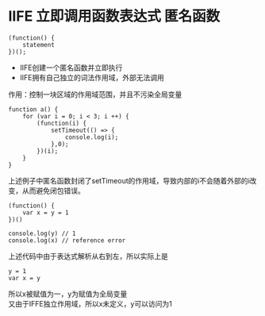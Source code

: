 # IIFE 立即调用函数表达式 匿名函数

```
(function() {
    statement
})();
```

- IIFE创建一个匿名函数并立即执行
- IIFE拥有自己独立的词法作用域，外部无法调用

作用：控制一块区域的作用域范围，并且不污染全局变量
```
function a() {
    for (var i = 0; i < 3; i ++) {
        (function(i) {
            setTimeout(() => {
                console.log(i);
            },0);
        })(i);
    }
}
```
上述例子中匿名函数封闭了setTimeout的作用域，导致内部的i不会随着外部的i改变，从而避免闭包错误。

```
(function() {
    var x = y = 1
})()

console.log(y) // 1
console.log(x) // reference error
```

上述代码中由于表达式解析从右到左，所以实际上是

```
y = 1
var x = y
```

所以x被赋值为一，y为赋值为全局变量  
又由于IFFE独立作用域，所以x未定义，y可以访问为1

